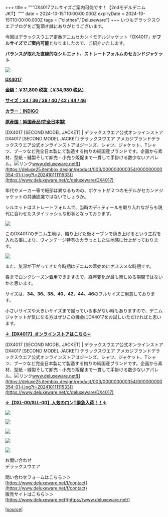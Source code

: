 +++
title = """DX4017フルサイズご案内可能です！【2ndモデルデニムJKT】"""
date = 2024-10-15T10:00:00.000Z
expiryDate = 2024-10-15T10:00:00.000Z
tags = ["clothes","Deluxeware"]
+++
いつもデラックスウエアブログをご覧頂き誠にありがとうございます。

今回はデラックスウエア定番デニムセカンドモデルジャケット「DX4017」が**フルサイズでご案内可能**となりましたので、ご紹介いたします。

**バランスが取れた直線的なシルエット、ストレートフォルムのセカンドジャケット**

[![](https://stat.ameba.jp/user_images/20241016/12/deluxeware/1c/9d/j/o0800079915498569198.jpg)](https://stat.ameba.jp/user_images/20241016/12/deluxeware/1c/9d/j/o0800079915498569198.jpg)

**[DX4017](https://www.deluxeware.net/c/deluxeware/DX4017)**

**[金額：￥31,800 税抜（￥34,980 税込）](https://www.deluxeware.net/c/deluxeware/DX4017)**

**[サイズ：34 / 36 / 38 / 40 / 42 / 44 / 46](https://www.deluxeware.net/c/deluxeware/DX4017)**

**[カラー：INDIGO](https://www.deluxeware.net/c/deluxeware/DX4017)**

**[原産国：純国産品(完全日本製)](https://www.deluxeware.net/c/deluxeware/DX4017)**

[DX4017 \[SECOND MODEL JACKET\] | デラックスウエア公式オンラインストアDX4017 \[SECOND MODEL JACKET\] デラックスウエア アメカジブランドデラックスウエア公式オンラインストアはジーンズ、シャツ、ジャケット、Tシャツ、ブーツなど完全日本製にて製造する拘りの純国産ブランドです。企画から素材、型紙・縫製そして卸売・小売り販促まで一貫して手掛ける数少ないアパレル。![リンク](https://c.stat100.ameba.jp/ameblo/symbols/v3.20.0/svg/gray/editor_link.svg)www.deluxeware.net![](https://deluxe25.itembox.design/product/003/000000000354/000000000354-01-l.jpg?t=20241011111533)](https://www.deluxeware.net/c/deluxeware/DX4017)

年代やメーカー等で細部は異なるものの、ポケットが２つのモデルがセカンドジャケットの共通認識ではないでしょうか。

シルエットはストレートフォルムで、当時のディティールを取り入れながらも現代に合わせたスタイリッシュな形状となっております。

[![](https://stat.ameba.jp/user_images/20241015/14/deluxeware/8b/70/j/o0800080015498222024.jpg)](https://stat.ameba.jp/user_images/20241015/14/deluxeware/8b/70/j/o0800080015498222024.jpg)

このDX4017のデニム生地は、織り上げた後オーブンで焼き上げるという工程を入れる事により、ヴィンテージ特有のカラっとした生地感に仕上がっております。

[![](https://stat.ameba.jp/user_images/20241015/15/deluxeware/fe/5d/j/o0800080015498241920.jpg)](https://stat.ameba.jp/user_images/20241015/15/deluxeware/fe/5d/j/o0800080015498241920.jpg)

また、気温が下がってきた今時期はデニムの着始めにオススメな時期です。

春までロングシーズン着用できますので、経年変化が最も楽しめる期間ではないかと思います。

サイズは、**34、36、38、40、42、44、46**のフルサイズご用意しております。

小さいサイズや大きいサイズまで揃っている事がない時もありますので、デニムジャケットが気になる方はぜひこの機会にDX4017をお試しいただければと思います。

**[↓【DX4017】オンラインストアはこちら↓](https://www.deluxeware.net/c/deluxeware/DX4017)**

[DX4017 \[SECOND MODEL JACKET\] | デラックスウエア公式オンラインストアDX4017 \[SECOND MODEL JACKET\] デラックスウエア アメカジブランドデラックスウエア公式オンラインストアはジーンズ、シャツ、ジャケット、Tシャツ、ブーツなど完全日本製にて製造する拘りの純国産ブランドです。企画から素材、型紙・縫製そして卸売・小売り販促まで一貫して手掛ける数少ないアパレル。![リンク](https://c.stat100.ameba.jp/ameblo/symbols/v3.20.0/svg/gray/editor_link.svg)www.deluxeware.net![](https://deluxe25.itembox.design/product/003/000000000354/000000000354-01-l.jpg?t=20241011111533)](https://www.deluxeware.net/c/deluxeware/DX4017)

**[↓【DXL-00/SLL-00】人気のロンT緊急入荷！！↓](https://www.deluxeware.net/)**

[![](https://stat.ameba.jp/user_images/20241007/16/deluxeware/df/96/j/o0800026015495163803.jpg?caw=800)](https://www.deluxeware.net/)

[![](https://stat.ameba.jp/user_images/20240614/12/deluxeware/fb/b4/j/o0800026015451324172.jpg?caw=800)](https://www.deluxeware.net/c/2024FWreserveall)

[![](https://stat.ameba.jp/user_images/20240315/15/deluxeware/04/7f/j/o0800026015413271803.jpg?caw=800)](https://www.instagram.com/deluxeware/?hl=ja)

[![](https://stat.ameba.jp/user_images/20220415/12/deluxeware/3b/ce/j/o0800026015103175481.jpg?caw=800)](https://www.deluxeware.net/f/headstore)

[![](https://stat.ameba.jp/user_images/20220415/12/deluxeware/d7/c6/j/o0800026015103175487.jpg?caw=800)](https://www.deluxeware.net/)

お問い合わせ  
デラックスウエア

問い合わせフォームはこちら＞＞  
[https://www.deluxeware.net/f/contact](https://www.deluxeware.net/f/contact)  
販売サイトはこちら＞＞  
[https://www.deluxeware.net](https://www.deluxeware.net/)

[[source]](https://ameblo.jp/deluxeware/entry-12871356342.html)
